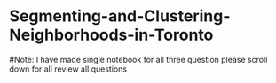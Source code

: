 # Segmenting-and-Clustering-Neighborhoods-in-Toronto
#Note: I have made single notebook for all three question please scroll down for all review all questions
